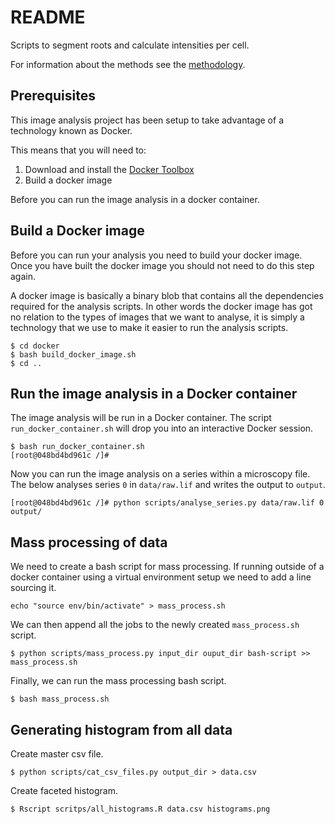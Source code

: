 # README

Scripts to segment roots and calculate intensities per cell.

For information about the methods see the [methodology](methodology.md).

## Prerequisites

This image analysis project has been setup to take advantage of a technology
known as Docker.

This means that you will need to:

1. Download and install the [Docker Toolbox](https://www.docker.com/products/docker-toolbox)
2. Build a docker image

Before you can run the image analysis in a docker container.


## Build a Docker image

Before you can run your analysis you need to build your docker image.  Once you
have built the docker image you should not need to do this step again.

A docker image is basically a binary blob that contains all the dependencies
required for the analysis scripts. In other words the docker image has got no
relation to the types of images that we want to analyse, it is simply a
technology that we use to make it easier to run the analysis scripts.

```
$ cd docker
$ bash build_docker_image.sh
$ cd ..
```

## Run the image analysis in a Docker container

The image analysis will be run in a Docker container.  The script
``run_docker_container.sh`` will drop you into an interactive Docker session.

```
$ bash run_docker_container.sh
[root@048bd4bd961c /]#
```

Now you can run the image analysis on a series within a microscopy file.  The
below analyses series ``0`` in ``data/raw.lif`` and writes the output to
``output``.

```
[root@048bd4bd961c /]# python scripts/analyse_series.py data/raw.lif 0 output/
```

## Mass processing of data

We need to create a bash script for mass processing.
If running outside of a docker container using a virtual environment
setup we need to add a line sourcing it.

```
echo "source env/bin/activate" > mass_process.sh
```

We can then append all the jobs to the newly created ``mass_process.sh``
script.

```
$ python scripts/mass_process.py input_dir ouput_dir bash-script >> mass_process.sh
```

Finally, we can run the mass processing bash script.

```
$ bash mass_process.sh
```

## Generating histogram from all data

Create master csv file.

```
$ python scripts/cat_csv_files.py output_dir > data.csv
```

Create faceted histogram.

```
$ Rscript scritps/all_histograms.R data.csv histograms.png
```
